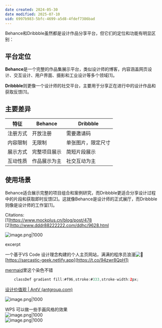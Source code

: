 ```yaml
---
date created: 2024-05-30
date modified: 2025-07-10
uid: 6997b983-5bfc-4699-a5d8-4fdef7386bad
---
```


Behance和Dribbble虽然都是设计作品分享平台，但它们的定位和功能有明显区别：

## 平台定位

**Behance**是一个完整的作品集展示平台，类似设计师的博客，内容涵盖网页设计、交互设计、用户界面、摄影和工业设计等多个领域[1]。

**Dribbble**则更像一个设计师的社交平台，主要用于分享正在进行中的设计作品和获取反馈[1]。

## 主要差异

| 特征 | Behance | Dribbble |
|------|----------|-----------|
| 注册方式 | 开放注册 | 需要邀请码 |
| 内容限制 | 无限制 | 单张图片，限定尺寸 |
| 展示方式 | 完整项目展示 | 简短片段展示 |
| 互动性质 | 作品展示为主 | 社交互动为主 |

## 使用场景

Behance适合展示完整的项目组合和案例研究，而Dribbble更适合分享设计过程中的片段和获取即时反馈[2]。这就像Behance是设计师的正式展厅，而Dribbble则像是设计师的工作室[1]。

Citations:  
[1]https://www.mockplus.cn/blog/post/478  
[2]http://www.dddr88222222.com/ddhc/9628.html

![image.png|1000](https://imagehosting4picgo.oss-cn-beijing.aliyuncs.com/imagehosting/fix-dir%2Fpicgo%2Fpicgo-clipboard-images%2F2024%2F12%2F13%2F01-51-58-97427efca43f529510e8b176aa716d28-202412130151709-d0c16a.png)

excerpt

<!-- more -->

一个基于VS Code 设计理念构建的个人主页网站，满满的程序员浪漫![🌹](https://abs-0.twimg.com/emoji/v2/svg/1f339.svg "Rose") [https://sarcastic-geek.netlify.app](https://t.co/94zwr8QpH1)

[mermaid](mermaid.md)里这个染色不错

```Java
    classDef gradient fill:#f96,stroke:#333,stroke-width:2px;
```

[设计价值观 | AntV (antgroup.com)](https://antv.antgroup.com/specification/principles/basic)

![image.png|1000](https://imagehosting4picgo.oss-cn-beijing.aliyuncs.com/imagehosting/fix-dir%2Fpicgo%2Fpicgo-clipboard-images%2F2024%2F07%2F27%2F16-20-07-2188e29da087072c7053a06873182595-20240727162006-60a95e.png)

WPS 可以做一些手画风格的效果  
![image.png|1000](https://imagehosting4picgo.oss-cn-beijing.aliyuncs.com/imagehosting/fix-dir%2Fpicgo%2Fpicgo-clipboard-images%2F2024%2F09%2F20%2F17-55-10-59e08e514ffc4ed42d600dfb17a889f0-202409201755918-ce538d.png)  
![image.png|1000](https://imagehosting4picgo.oss-cn-beijing.aliyuncs.com/imagehosting/fix-dir%2Fpicgo%2Fpicgo-clipboard-images%2F2024%2F10%2F02%2F16-27-10-e41765f6f9f51c8a591bd4c0c2bfb7a2-202410021627993-5512ad.png)
